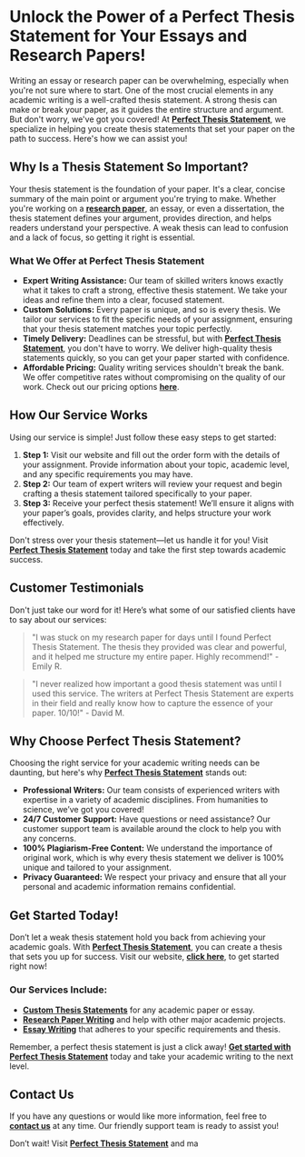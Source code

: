 # Unlock the Power of a Perfect Thesis Statement for Your Essays and Research Papers!

Writing an essay or research paper can be overwhelming, especially when you're not sure where to start. One of the most crucial elements in any academic writing is a well-crafted thesis statement. A strong thesis can make or break your paper, as it guides the entire structure and argument. But don't worry, we've got you covered! At **[Perfect Thesis Statement](https://tinyurl.com/topessay?keyword=perfect+thesis+statement)**, we specialize in helping you create thesis statements that set your paper on the path to success. Here's how we can assist you!

## Why Is a Thesis Statement So Important?

Your thesis statement is the foundation of your paper. It's a clear, concise summary of the main point or argument you're trying to make. Whether you're working on a **[research paper](https://tinyurl.com/topessay?keyword=perfect+thesis+statement)**, an essay, or even a dissertation, the thesis statement defines your argument, provides direction, and helps readers understand your perspective. A weak thesis can lead to confusion and a lack of focus, so getting it right is essential.

### What We Offer at Perfect Thesis Statement

- **Expert Writing Assistance:** Our team of skilled writers knows exactly what it takes to craft a strong, effective thesis statement. We take your ideas and refine them into a clear, focused statement.
- **Custom Solutions:** Every paper is unique, and so is every thesis. We tailor our services to fit the specific needs of your assignment, ensuring that your thesis statement matches your topic perfectly.
- **Timely Delivery:** Deadlines can be stressful, but with **[Perfect Thesis Statement](https://tinyurl.com/topessay?keyword=perfect+thesis+statement)**, you don't have to worry. We deliver high-quality thesis statements quickly, so you can get your paper started with confidence.
- **Affordable Pricing:** Quality writing services shouldn't break the bank. We offer competitive rates without compromising on the quality of our work. Check out our pricing options **[here](https://tinyurl.com/topessay?keyword=perfect+thesis+statement)**.

## How Our Service Works

Using our service is simple! Just follow these easy steps to get started:

1. **Step 1:** Visit our website and fill out the order form with the details of your assignment. Provide information about your topic, academic level, and any specific requirements you may have.
2. **Step 2:** Our team of expert writers will review your request and begin crafting a thesis statement tailored specifically to your paper.
3. **Step 3:** Receive your perfect thesis statement! We’ll ensure it aligns with your paper’s goals, provides clarity, and helps structure your work effectively.

Don't stress over your thesis statement—let us handle it for you! Visit **[Perfect Thesis Statement](https://tinyurl.com/topessay?keyword=perfect+thesis+statement)** today and take the first step towards academic success.

## Customer Testimonials

Don't just take our word for it! Here’s what some of our satisfied clients have to say about our services:

> "I was stuck on my research paper for days until I found Perfect Thesis Statement. The thesis they provided was clear and powerful, and it helped me structure my entire paper. Highly recommend!" - Emily R.

> "I never realized how important a good thesis statement was until I used this service. The writers at Perfect Thesis Statement are experts in their field and really know how to capture the essence of your paper. 10/10!" - David M.

## Why Choose Perfect Thesis Statement?

Choosing the right service for your academic writing needs can be daunting, but here's why **[Perfect Thesis Statement](https://tinyurl.com/topessay?keyword=perfect+thesis+statement)** stands out:

- **Professional Writers:** Our team consists of experienced writers with expertise in a variety of academic disciplines. From humanities to science, we’ve got you covered!
- **24/7 Customer Support:** Have questions or need assistance? Our customer support team is available around the clock to help you with any concerns.
- **100% Plagiarism-Free Content:** We understand the importance of original work, which is why every thesis statement we deliver is 100% unique and tailored to your assignment.
- **Privacy Guaranteed:** We respect your privacy and ensure that all your personal and academic information remains confidential.

## Get Started Today!

Don’t let a weak thesis statement hold you back from achieving your academic goals. With **[Perfect Thesis Statement](https://tinyurl.com/topessay?keyword=perfect+thesis+statement)**, you can create a thesis that sets you up for success. Visit our website, **[click here](https://tinyurl.com/topessay?keyword=perfect+thesis+statement)**, to get started right now!

### Our Services Include:

- **[Custom Thesis Statements](https://tinyurl.com/topessay?keyword=perfect+thesis+statement)** for any academic paper or essay.
- **[Research Paper Writing](https://tinyurl.com/topessay?keyword=perfect+thesis+statement)** and help with other major academic projects.
- **[Essay Writing](https://tinyurl.com/topessay?keyword=perfect+thesis+statement)** that adheres to your specific requirements and thesis.

Remember, a perfect thesis statement is just a click away! **[Get started with Perfect Thesis Statement](https://tinyurl.com/topessay?keyword=perfect+thesis+statement)** today and take your academic writing to the next level.

## Contact Us

If you have any questions or would like more information, feel free to **[contact us](https://tinyurl.com/topessay?keyword=perfect+thesis+statement)** at any time. Our friendly support team is ready to assist you!

Don’t wait! Visit **[Perfect Thesis Statement](https://tinyurl.com/topessay?keyword=perfect+thesis+statement)** and ma
